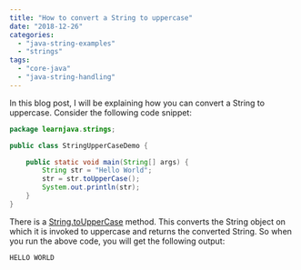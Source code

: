 ```yaml
---
title: "How to convert a String to uppercase"
date: "2018-12-26"
categories: 
  - "java-string-examples"
  - "strings"
tags: 
  - "core-java"
  - "java-string-handling"
---
```


In this blog post, I will be explaining how you can convert a String to uppercase. Consider the following code snippet:

````java
package learnjava.strings;

public class StringUpperCaseDemo {

    public static void main(String[] args) { 
        String str = "Hello World"; 
        str = str.toUpperCase(); 
        System.out.println(str);
    }
}
````

There is a [String.toUpperCase](https://docs.oracle.com/javase/8/docs/api/java/lang/String.html#toUpperCase--) method. This converts the String object on which it is invoked to uppercase and returns the converted String. So when you run the above code, you will get the following output:

```
HELLO WORLD
```
